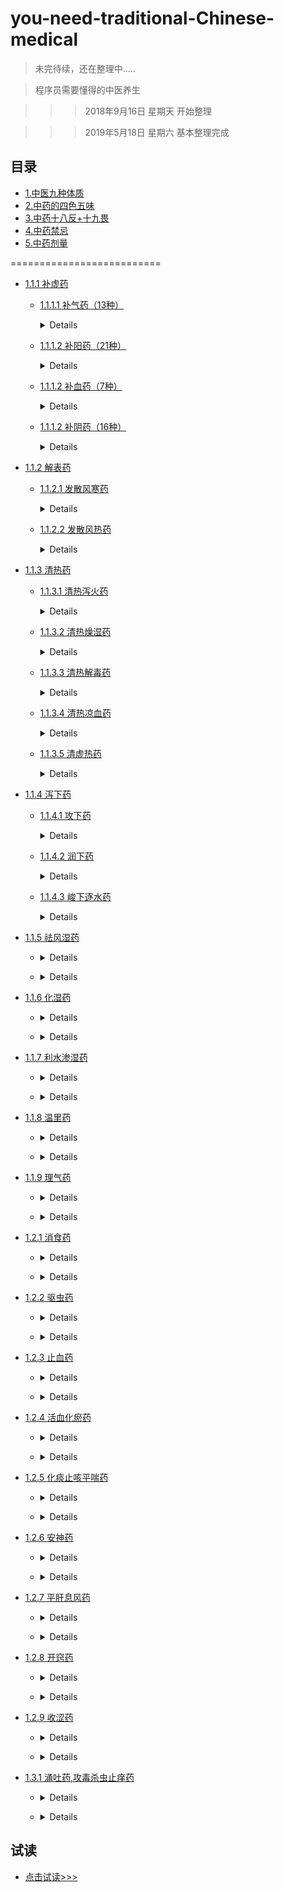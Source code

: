 # you-need-traditional-Chinese-medical

>未完待续，还在整理中.....

>程序员需要懂得的中医养生  

>>>2018年9月16日 星期天 开始整理

>>>2019年5月18日 星期六 基本整理完成

## 目录
- [1.中医九种体质](https://github.com/fairyly/you-need-traditional-Chinese-medical/blob/master/1.%E4%B8%AD%E5%8C%BB%E4%B9%9D%E7%A7%8D%E4%BD%93%E8%B4%A8.md)
- [2.中药的四色五味](https://github.com/fairyly/you-need-traditional-Chinese-medical/blob/master/2.%E4%B8%AD%E8%8D%AF%E7%9A%84%E5%9B%9B%E8%89%B2%E6%97%A0%E5%91%B3.md)
- [3.中药十八反+十九畏](https://github.com/fairyly/you-need-traditional-Chinese-medical/blob/master/3.%E4%B8%AD%E8%8D%AF%E5%8D%81%E5%85%AB%E5%8F%8D%2B%E5%8D%81%E4%B9%9D%E7%95%8F.md)
- [4.中药禁忌](https://github.com/fairyly/you-need-traditional-Chinese-medical/blob/master/4.%E4%B8%AD%E8%8D%AF%E7%A6%81%E5%BF%8C.md)
- [5.中药剂量](https://github.com/fairyly/you-need-traditional-Chinese-medical/blob/master/5.%E4%B8%AD%E8%8D%AF%E5%89%82%E9%87%8F.md)

==========================

- [1.1.1 补虚药](https://github.com/fairyly/you-need-traditional-Chinese-medical/tree/master/1.1.1%20%E8%A1%A5%E8%99%9A%E8%8D%AF)
  - [1.1.1.1 补气药（13种）](https://github.com/fairyly/you-need-traditional-Chinese-medical/blob/master/1.1.1%20%E8%A1%A5%E8%99%9A%E8%8D%AF/1.1.1%E8%A1%A5%E6%B0%94%E8%8D%AF(13%E7%A7%8D).md)
    <details>
  
      - 1.人参
      - 2.西洋参
      - 3.党参
      - 4.太子参
      - 5.黄芪
      - 6.白术
      - 7.山药
      - 8.白扁豆
      - 9.甘草
      - 10.大枣
      - 11.刺五加
      - 12.红景天
      - 13.蜂蜜
      
    </details>
    
  - [1.1.1.2 补阳药（21种）](https://github.com/fairyly/you-need-traditional-Chinese-medical/blob/master/1.1.1%20%E8%A1%A5%E8%99%9A%E8%8D%AF/1.1.2%20%E8%A1%A5%E9%98%B3%E8%8D%AF(21%E7%A7%8D).md)
    <details>
  
      - 14.鹿茸
      - 15.紫河车
      - 16.淫羊藿
      - 17.巴戟天
      - 18.仙茅
      - 19.杜仲
      - 20.续断
      - 21.肉苁蓉
      - 22.锁阳
      - 23.补骨脂
      - 24.益智仁
      - 25.菟丝子
      - 26.沙苑子
      - 27.韭菜子
      - 28.核桃仁
      - 29.冬虫夏草
      - 30.葫芦巴
      - 31.蛤蚧
      - 32.阳起石
      - 33.紫石英
      - 34.海马
      
    </details>
    
  - [1.1.1.2 补血药（7种）](https://github.com/fairyly/you-need-traditional-Chinese-medical/blob/master/1.1.1%20%E8%A1%A5%E8%99%9A%E8%8D%AF/1.1.3%20%E8%A1%A5%E8%A1%80%E8%8D%AF(7%E7%A7%8D).md)
    <details>
  
      - 35.当归
      - 36.熟地黄
      - 37.白芍
      - 38.阿胶
      - 39.何首乌
      - 40.桂圆肉
      - 41.楮实子
      
    </details>
    
  - [1.1.1.2 补阴药（16种）](https://github.com/fairyly/you-need-traditional-Chinese-medical/blob/master/1.1.1%20%E8%A1%A5%E8%99%9A%E8%8D%AF/1.1.4%20%E8%A1%A5%E9%98%B4%E8%8D%AF(16%E7%A7%8D).md)
    <details>
  
      - 42.北沙参
      - 43.南沙参
      - 44.百合
      - 45.麦冬
      - 46.天门冬
      - 47.石斛
      - 48.玉竹
      - 49.黄精
      - 50.明党参
      - 51.枸杞子
      - 52.墨旱莲
      - 53.女贞子
      - 54.桑葚
      - 55.黑芝麻
      - 56.龟甲
      - 57.鳖甲
      
    </details>
    
- [1.1.2 解表药](https://github.com/fairyly/you-need-traditional-Chinese-medical/tree/master/1.1.2%20%E8%A7%A3%E8%A1%A8%E8%8D%AF)
  - [1.1.2.1 发散风寒药](https://github.com/fairyly/you-need-traditional-Chinese-medical/blob/master/1.1.2%20%E8%A7%A3%E8%A1%A8%E8%8D%AF/1.%20%E5%8F%91%E6%95%A3%E9%A3%8E%E5%AF%92%E8%8D%AF(15%E7%A7%8D).md)
    <details>
  
      - 58.麻黄
      - 59.桂枝
      - 60.紫苏
      - 61.生姜
      - 62.香薷
      - 63.荆芥
      - 64.防风
      - 65.羌活
      - 66.白芷
      - 67.辛夷
      - 68.细辛
      - 69.藁(gao)本
      - 70.苍耳子
      - 71.葱白
      - 72.鹅不食草 
      
    </details>
    
  - [1.1.2.2 发散风热药](https://github.com/fairyly/you-need-traditional-Chinese-medical/blob/master/1.1.2%20%E8%A7%A3%E8%A1%A8%E8%8D%AF/2.%E5%8F%91%E6%95%A3%E9%A3%8E%E7%83%AD%E8%8D%AF(12%E7%A7%8D).md)
    <details>
  
      - 73.薄荷
      - 74.牛蒡子
      - 75.蝉蜕
      - 76.柴胡
      - 77.桑叶
      - 78.菊花
      - 79.蔓荆子
      - 80.升麻
      - 81.葛根
      - 82.淡豆豉(chi)
      - 83.木贼
      - 84.浮萍
    </details>
    
- [1.1.3 清热药](https://github.com/fairyly/you-need-traditional-Chinese-medical/tree/master/1.1.3%20%E6%B8%85%E7%83%AD%E8%8D%AF)
  - [1.1.3.1 清热泻火药](https://github.com/fairyly/you-need-traditional-Chinese-medical/blob/master/1.1.3%20%E6%B8%85%E7%83%AD%E8%8D%AF/1.%E6%B8%85%E7%83%AD%E6%B3%BB%E7%81%AB%E8%8D%AF(14%E7%A7%8D).md)
    <details>
  
      - 85.知母
      - 86.石膏
      - 87.寒水石
      - 88.芦根
      - 89.决明子
      - 90.夏枯草
      - 91.青葙子
      - 92.鸭跖(zhi)草
      - 93.栀子
      - 94.竹叶
      - 95.淡竹叶
      - 96.谷精草
      - 97.密蒙花
      - 98.天花粉
      
      
    </details>
  - [1.1.3.2 清热燥湿药](https://github.com/fairyly/you-need-traditional-Chinese-medical/blob/master/1.1.3%20%E6%B8%85%E7%83%AD%E8%8D%AF/2.%E6%B8%85%E7%83%AD%E7%87%A5%E6%B9%BF%E8%8D%AF(7%E7%A7%8D).md)
    <details>
  
      - 99.黄芩
      - 100.黄连
      - 101.黄柏
      - 102.龙胆
      - 103.秦皮
      - 104.苦参
      - 105.白鲜皮
      
      
    </details>
  - [1.1.3.3 清热解毒药](https://github.com/fairyly/you-need-traditional-Chinese-medical/blob/master/1.1.3%20%E6%B8%85%E7%83%AD%E8%8D%AF/3.%E6%B8%85%E7%83%AD%E8%A7%A3%E6%AF%92%E8%8D%AF(37%E7%A7%8D).md)
    <details>
  
      - 106.金银花
      - 107.连翘
      - 108.穿心莲
      - 109.大青叶
      - 110.板蓝根
      - 111.青黛
      - 112.贯众
      - 113.野菊花
      - 114.土茯苓
      - 115.金荞麦
      - 116.漏芦
      - 117.鱼腥草
      - 118.重楼
      - 119.蒲公英
      - 120.紫花地丁
      - 121.拳参
      - 122.射干
      - 123.山豆根
      - 124.马勃
      - 125.大血藤
      - 126.败酱草
      - 127.金果榄
      - 128.青果
      - 129.锦灯笼
      - 130.白头翁
      - 131.木蝴蝶
      - 132.马齿苋
      - 133.鸦胆子
      - 134.地锦草
      - 135.龙葵草
      - 136.山慈菇
      - 137.半边莲
      - 138.白花蛇舌草
      - 139.半枝莲
      - 140.千里光
      - 141.绿豆
      - 142.白蔹
      
      
     </details>
  - [1.1.3.4 清热凉血药](https://github.com/fairyly/you-need-traditional-Chinese-medical/blob/master/1.1.3%20%E6%B8%85%E7%83%AD%E8%8D%AF/4.%E6%B8%85%E7%83%AD%E5%87%89%E8%A1%80%E8%8D%AF(6%E7%A7%8D).md)
    <details>
  
      - 143.生地黄
      - 144.玄参
      - 145.牡丹皮
      - 146.赤芍
      - 147.紫草
      - 148.水牛角
      
     </details>
   - [1.1.3.5 清虚热药](https://github.com/fairyly/you-need-traditional-Chinese-medical/blob/master/1.1.3%20%E6%B8%85%E7%83%AD%E8%8D%AF/5.%E6%B8%85%E8%99%9A%E7%83%AD%E8%8D%AF(5%E7%A7%8D).md)
     <details>
  
      - 149.青蒿(hao)
      - 150.白薇
      - 151.地骨皮
      - 152.银柴胡
      - 153.胡黄连
       
      
     </details>
  
- [1.1.4 泻下药](https://github.com/fairyly/you-need-traditional-Chinese-medical/tree/master/1.1.4%20%E6%B3%BB%E4%B8%8B%E8%8D%AF)
  - [1.1.4.1 攻下药](https://github.com/fairyly/you-need-traditional-Chinese-medical/blob/master/1.1.4%20%E6%B3%BB%E4%B8%8B%E8%8D%AF/1.%E6%94%BB%E4%B8%8B%E8%8D%AF(4%E7%A7%8D).md)
    <details>
  
      - 154.大黄
      - 155.芒硝
      - 156.番泻叶
      - 157.芦荟
      
      
      
    </details>
  - [1.1.4.2 润下药](https://github.com/fairyly/you-need-traditional-Chinese-medical/blob/master/1.1.4%20%E6%B3%BB%E4%B8%8B%E8%8D%AF/2.%E6%B6%A6%E4%B8%8B%E8%8D%AF(2%E7%A7%8D).md)
    <details>
  
      - 158.火麻仁
      - 159.郁李仁
      
      
    </details>
    
   - [1.1.4.3 峻下逐水药](https://github.com/fairyly/you-need-traditional-Chinese-medical/blob/master/1.1.4%20%E6%B3%BB%E4%B8%8B%E8%8D%AF/3.%E5%B3%BB%E4%B8%8B%E9%80%90%E6%B0%B4%E8%8D%AF(3%E7%A7%8D).md)
     <details>

       - 160.甘遂
       - 161.芫花
       - 162.牵牛子
       - 

     </details>
- [1.1.5 祛风湿药](https://github.com/fairyly/you-need-traditional-Chinese-medical/tree/master/1.1.5%20%E7%A5%9B%E9%A3%8E%E6%B9%BF%E8%8D%AF)
  - []()
    <details>
  
       - 
       - 

    </details>
  - []()
    <details>
  
      - 
      - 
      
    </details>
- [1.1.6 化湿药](https://github.com/fairyly/you-need-traditional-Chinese-medical/tree/master/1.1.6%20%E5%8C%96%E6%B9%BF%E8%8D%AF)
  - []()
    <details>
  
      - 
      - 
      
    </details>
  - []()
    <details>
  
      - 
      - 
      
    </details>
- [1.1.7 利水渗湿药](https://github.com/fairyly/you-need-traditional-Chinese-medical/tree/master/1.1.7%20%E5%88%A9%E6%B0%B4%E6%B8%97%E6%B9%BF%E8%8D%AF)
  - []()
    <details>
  
      - 
      - 
      
    </details>
  - []()
    <details>
  
      - 
      - 
      
    </details>
- [1.1.8 温里药](https://github.com/fairyly/you-need-traditional-Chinese-medical/tree/master/1.1.8%20%E6%B8%A9%E9%87%8C%E8%8D%AF)
  - []()
    <details>
  
      - 
      - 
      
    </details>
  - []()
    <details>
  
      - 
      - 
      
    </details>
- [1.1.9 理气药](https://github.com/fairyly/you-need-traditional-Chinese-medical/tree/master/1.1.9%20%E7%90%86%E6%B0%94%E8%8D%AF)
  - []()
    <details>
  
      - 
      - 
      
    </details>
  - []()
    <details>
  
      - 
      - 
      
    </details>
- [1.2.1 消食药](https://github.com/fairyly/you-need-traditional-Chinese-medical/tree/master/1.2.1%20%E6%B6%88%E9%A3%9F%E8%8D%AF)
  - []()
    <details>
  
      - 
      - 
      
    </details>
  - []()
    <details>
  
      - 
      - 
      
    </details>
- [1.2.2 驱虫药](https://github.com/fairyly/you-need-traditional-Chinese-medical/tree/master/1.2.2%20%E9%A9%B1%E8%99%AB%E8%8D%AF)
  - []()
    <details>
  
      - 
      - 
      
    </details>
  - []()
    <details>
  
      - 
      - 
      
    </details>
- [1.2.3 止血药](https://github.com/fairyly/you-need-traditional-Chinese-medical/tree/master/1.2.3%20%E6%AD%A2%E8%A1%80%E8%8D%AF)
  - []()
    <details>
  
      - 
      - 
      
    </details>
  - []()
    <details>
  
      - 
      - 
      
    </details>
- [1.2.4 活血化瘀药](https://github.com/fairyly/you-need-traditional-Chinese-medical/tree/master/1.2.4%20%E6%B4%BB%E8%A1%80%E5%8C%96%E7%98%80%E8%8D%AF)
  - []()
    <details>
  
      - 
      - 
      
    </details>
  - []()
    <details>
  
      - 
      - 
      
    </details>
- [1.2.5 化痰止咳平喘药](https://github.com/fairyly/you-need-traditional-Chinese-medical/tree/master/1.2.5%20%E5%8C%96%E7%97%B0%E6%AD%A2%E5%92%B3%E5%B9%B3%E5%96%98%E8%8D%AF)
  - []()
    <details>
  
      - 
      - 
      
    </details>
  - []()
    <details>
  
      - 
      - 
      
    </details>
- [1.2.6 安神药](https://github.com/fairyly/you-need-traditional-Chinese-medical/tree/master/1.2.6%20%E5%AE%89%E7%A5%9E%E8%8D%AF)
  - []()
    <details>
  
      - 
      - 
      
    </details>
  - []()
    <details>
  
      - 
      - 
      
    </details>
- [1.2.7 平肝息风药](https://github.com/fairyly/you-need-traditional-Chinese-medical/tree/master/1.2.7%20%E5%B9%B3%E8%82%9D%E6%81%AF%E9%A3%8E%E8%8D%AF)
  - []()
    <details>
  
      - 
      - 
      
    </details>
  - []()
    <details>
  
      - 
      - 
      
    </details>
- [1.2.8 开窍药](https://github.com/fairyly/you-need-traditional-Chinese-medical/tree/master/1.2.8%20%E5%BC%80%E7%AA%8D%E8%8D%AF)
  - []()
    <details>
  
      - 
      - 
      
    </details>
  - []()
    <details>
  
      - 
      - 
      
    </details>
- [1.2.9 收涩药](https://github.com/fairyly/you-need-traditional-Chinese-medical/tree/master/1.2.9%20%E6%94%B6%E6%B6%A9%E8%8D%AF)
  - []()
    <details>
  
      - 
      - 
      
    </details>
  - []()
    <details>
  
      - 
      - 
      
    </details>
- [1.3.1 涌吐药,攻毒杀虫止痒药](https://github.com/fairyly/you-need-traditional-Chinese-medical/tree/master/1.3.1%20%E6%B6%8C%E5%90%90%E8%8D%AF%2C%E6%94%BB%E6%AF%92%E6%9D%80%E8%99%AB%E6%AD%A2%E7%97%92%E8%8D%AF)
  - []()
    <details>
  
      - 
      - 
      
    </details>
  - []()
    <details>
  
      - 
      - 
      
    </details>


## 试读
- [点击试读>>>](http://e.dangdang.com/pc/reader/index.html?id=1900406580)
